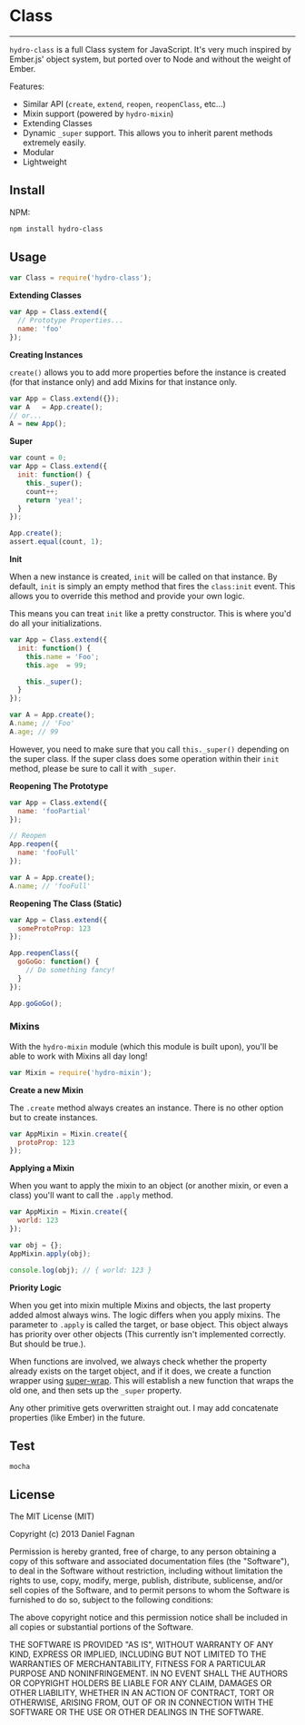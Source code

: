 # Class
---

`hydro-class` is a full Class system for JavaScript. It's very much inspired by Ember.js' object system, but ported over to Node and without the weight of Ember.

Features:
  * Similar API (`create`, `extend`, `reopen`, `reopenClass`, etc...)
  * Mixin support (powered by `hydro-mixin`)
  * Extending Classes
  * Dynamic `_super` support. This allows you to inherit parent methods extremely easily.
  * Modular
  * Lightweight


## Install

NPM:

```bash
npm install hydro-class
```

## Usage

```js
var Class = require('hydro-class');
```

**Extending Classes**

```js
var App = Class.extend({
  // Prototype Properties...
  name: 'foo'
});
```

**Creating Instances**

`create()` allows you to add more properties
before the instance is created (for that instance only)
and add Mixins for that instance only.

```js
var App = Class.extend({});
var A   = App.create();
// or...
A = new App();
```

**Super**

```js
var count = 0;
var App = Class.extend({
  init: function() {
    this._super();
    count++;
    return 'yea!';
  }
});

App.create();
assert.equal(count, 1);
```

**Init**

When a new instance is created, `init` will be called on that instance. By default, `init` is simply an empty method that fires the `class:init` event. This allows you to override this method and provide your own logic.

This means you can treat `init` like a pretty constructor. This is where you'd do all your initializations.

```js
var App = Class.extend({
  init: function() {
    this.name = 'Foo';
    this.age  = 99;

    this._super();
  }
});

var A = App.create();
A.name; // 'Foo'
A.age; // 99
```

However, you need to make sure that you call `this._super()` depending on the super class. If the super class does some operation within their `init` method, please be sure to call it with `_super`.

**Reopening The Prototype**

```js
var App = Class.extend({
  name: 'fooPartial'
});

// Reopen
App.reopen({
  name: 'fooFull'
});

var A = App.create();
A.name; // 'fooFull'
```

**Reopening The Class (Static)**

```js
var App = Class.extend({
  someProtoProp: 123
});

App.reopenClass({
  goGoGo: function() {
    // Do something fancy!
  }
});

App.goGoGo();
```

### Mixins

With the `hydro-mixin` module (which this module is built upon), you'll be able to work with Mixins all day long!

```js
var Mixin = require('hydro-mixin');
```

**Create a new Mixin**

The `.create` method always creates an instance. There is no other option but to create instances.

```js
var AppMixin = Mixin.create({
  protoProp: 123
});
```

**Applying a Mixin**

When you want to apply the mixin to an object (or another mixin, or even a class) you'll want to call the `.apply` method.

```js
var AppMixin = Mixin.create({
  world: 123
});

var obj = {};
AppMixin.apply(obj);

console.log(obj); // { world: 123 }
```

**Priority Logic**

When you get into mixin multiple Mixins and objects, the last property added almost always wins. The logic differs when you apply mixins. The parameter to `.apply` is called the target, or base object. This object always has priority over other objects (This currently isn't implemented correctly. But should be true.).

When functions are involved, we always check whether the property already exists on the target object, and if it does, we create a function wrapper using [super-wrap](https://www.github.com/TheHydroImpulse/super-wrap). This will establish a new function that wraps the old one, and then sets up the `_super` property.


Any other primitive gets overwritten straight out. I may add concatenate properties (like Ember) in the future.

## Test

```
mocha
```

## License

The MIT License (MIT)

Copyright (c) 2013 Daniel Fagnan

Permission is hereby granted, free of charge, to any person obtaining a copy of
this software and associated documentation files (the "Software"), to deal in
the Software without restriction, including without limitation the rights to
use, copy, modify, merge, publish, distribute, sublicense, and/or sell copies of
the Software, and to permit persons to whom the Software is furnished to do so,
subject to the following conditions:

The above copyright notice and this permission notice shall be included in all
copies or substantial portions of the Software.

THE SOFTWARE IS PROVIDED "AS IS", WITHOUT WARRANTY OF ANY KIND, EXPRESS OR
IMPLIED, INCLUDING BUT NOT LIMITED TO THE WARRANTIES OF MERCHANTABILITY, FITNESS
FOR A PARTICULAR PURPOSE AND NONINFRINGEMENT. IN NO EVENT SHALL THE AUTHORS OR
COPYRIGHT HOLDERS BE LIABLE FOR ANY CLAIM, DAMAGES OR OTHER LIABILITY, WHETHER
IN AN ACTION OF CONTRACT, TORT OR OTHERWISE, ARISING FROM, OUT OF OR IN
CONNECTION WITH THE SOFTWARE OR THE USE OR OTHER DEALINGS IN THE SOFTWARE.

